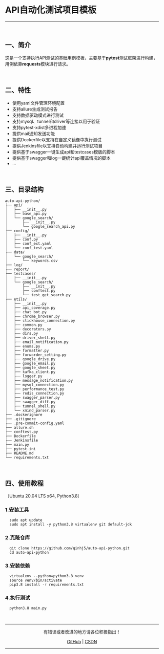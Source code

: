 # API自动化测试项目模板

---

<br/>

## 一、简介

这是一个支持执行API测试的基础用例模板，主要基于**pytest**测试框架进行构建，用例依靠**requests**模块进行请求。

<br/>

## 二、特性

* 使用yaml文件管理环境配置
* 支持allure生成测试报告
* 支持数据驱动模式进行测试
* 支持mysql、tunnel和driver等连接以用于验证
* 支持pytest-xdist多进程加速
* 提供mail通知发送功能
* 提供Dockerfile以支持在自定义镜像中执行测试
* 提供Jenkinsfile以支持自动构建并运行测试项目
* 提供基于swagger一键生成api和testcases模版的脚本
* 提供基于swagger和log一键统计api覆盖情况的脚本
* ...

<br/>

## 三、目录结构

```
auto-api-python/
├── api/
│   ├── __init__.py
│   ├── base_api.py
│   └── google_search/
│       ├── __init__.py
│       └── google_search_api.py
├── config/
│   ├── __init__.py
│   ├── conf.py
│   ├── conf_ext.yaml
│   └── conf_test.yaml
├── data/
│   └── google_search/
│       └── keywords.csv
├── log/
├── report/
├── testcases/
│   ├── __init__.py
│   └── google_search/
│       ├── __init__.py
│       ├── conftest.py
│       └── test_get_search.py
├── utils/
│   ├── __init__.py
│   ├── api_coverage.py
│   ├── chat_bot.py
│   ├── chrome_browser.py
│   ├── clickhouse_connection.py
│   ├── common.py
│   ├── decorators.py
│   ├── dirs.py
│   ├── driver_shell.py
│   ├── email_notification.py
│   ├── enums.py
│   ├── formatter.py
│   ├── forwarder_setting.py
│   ├── google_drive.py
│   ├── google_email.py
│   ├── google_sheet.py
│   ├── kafka_client.py
│   ├── logger.py
│   ├── message_notification.py
│   ├── mysql_connection.py
│   ├── performance_test.py
│   ├── redis_connection.py
│   ├── swagger_parser.py
│   ├── swagger_diff.py
│   ├── tunnel_shell.py
│   └── xmind_parser.py
├── .dockerignore
├── .gitignore
├── .pre-commit-config.yaml
├── allure.sh
├── conftest.py
├── Dockerfile
├── Jenkinsfile
├── main.py
├── pytest.ini
├── README.md
└── requirements.txt
```

<br/>

## 四、使用教程
（Ubuntu 20.04 LTS x64, Python3.8）

### 1.安装工具
```
  sudo apt update
  sudo apt install -y python3.8 virtualenv git default-jdk
```
### 2.克隆仓库
```
  git clone https://github.com/qinhj5/auto-api-python.git
  cd auto-api-python
```
### 3.安装依赖
```
  virtualenv --python=python3.8 venv
  source venv/bin/activate
  pip3.8 install -r requirements.txt
```
### 4.执行测试
```
  python3.8 main.py
```

<br/>

---

<p align="center">有错误或者改进的地方请各位积极指出！</p>
<p align="center"><a href="https://github.com/qinhj5">GitHub</a> | <a href="https://blog.csdn.net/embracestar">CSDN</a></p>

---
